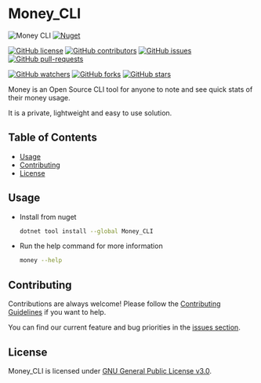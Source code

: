 # Money_CLI

![Money CLI](https://img.shields.io/badge/Money-CLI-blueviolet)
[![Nuget](https://img.shields.io/nuget/v/Money_CLI.svg)](https://nuget.org/packages/Money_CLI)

[![GitHub license](https://img.shields.io/github/license/Stratis-Dermanoutsos/Money_CLI.svg)](https://github.com/Stratis-Dermanoutsos/Money_CLI/blob/master/LICENSE)
[![GitHub contributors](https://img.shields.io/github/contributors/Stratis-Dermanoutsos/Money_CLI.svg)](https://GitHub.com/Stratis-Dermanoutsos/Money_CLI/graphs/contributors/)
[![GitHub issues](https://img.shields.io/github/issues/Stratis-Dermanoutsos/Money_CLI.svg)](https://GitHub.com/Stratis-Dermanoutsos/Money_CLI/issues/)
[![GitHub pull-requests](https://img.shields.io/github/issues-pr/Stratis-Dermanoutsos/Money_CLI.svg)](https://GitHub.com/Stratis-Dermanoutsos/Money_CLI/pulls/)

[![GitHub watchers](https://img.shields.io/github/watchers/stratis-dermanoutsos/Money_CLI.svg?style=social&label=Watch&maxAge=2592000)](https://GitHub.com/stratis-dermanoutsos/Money_CLI/watchers/)
[![GitHub forks](https://img.shields.io/github/forks/stratis-dermanoutsos/Money_CLI.svg?style=social&label=Fork&maxAge=2592000)](https://GitHub.com/stratis-dermanoutsos/Money_CLI/network/)
[![GitHub stars](https://img.shields.io/github/stars/stratis-dermanoutsos/Money_CLI.svg?style=social&label=Star&maxAge=2592000)](https://GitHub.com/stratis-dermanoutsos/Money_CLI/stargazers/)

Money is an Open Source CLI tool for anyone to note and see quick stats of their money usage.

It is a private, lightweight and easy to use solution.

## Table of Contents

- [Usage](#usage)
- [Contributing](#contributing)
- [License](#license)

## Usage

- Install from nuget

  ```bash
  dotnet tool install --global Money_CLI
  ```

- Run the help command for more information

  ```bash
  money --help
  ```

## Contributing

Contributions are always welcome! Please follow the [Contributing Guidelines](https://github.com/Stratis-Dermanoutsos/Money_CLI/blob/main/CONTRIBUTING.md#contributing-guidelines) if you want to help.

You can find our current feature and bug priorities in the [issues section](https://github.com/Stratis-Dermanoutsos/Money_CLI/issues).

## License

Money_CLI is licensed under [GNU General Public License v3.0](https://github.com/Stratis-Dermanoutsos/Money_CLI/blob/main/LICENSE).
